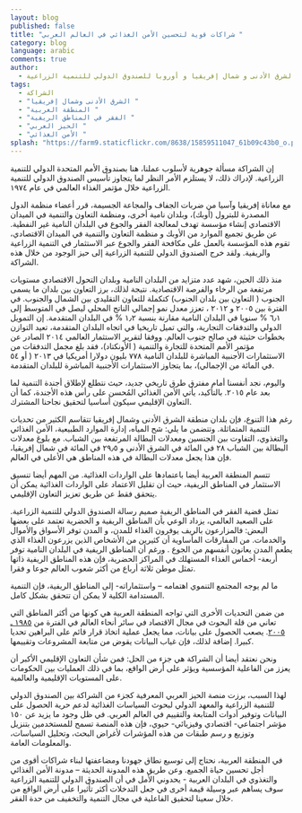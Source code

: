 ```yaml
---
layout: blog
published: false
title: "شراكات قوية لتحسين الأمن الغذائي في العالم العربي "
category: blog
language: arabic
comments: true
author: 
  - خالدة بوزار – مدير قسم الشرق الأدنى و شمال إفريقيا و أوروبا للصندوق الدولي للتنمية الزراعية
tags: 
  - الشراكة
  - "الشرق الأدنى وشمال إفريقيا "
  - "المنطقة العربية "
  - "الفقر في المناطق الريفية "
  - "الحيز العربي "
  - "الأمن الغذائي "
splash: "https://farm9.staticflickr.com/8638/15859511047_61b09c43b0_o.png"
---
```


إن الشراكة مسألة جوهرية لأسلوب عملنا، هنا بصندوق الأمم المتحدة الدولي للتنمية الزراعية. لإدراك ذلك، لا يستلزم الأمر النظر لما يتجاوز تأسيس الصندوق الدولي للتنمية الزراعية خلال مؤتمر الغذاء العالمي في عام ١٩٧٤. 

مع معاناة إفريقيا وآسيا من ضربات الجفاف والمجاعة الجسيمة، قرر أعضاء منظمة الدول المصدرة للبترول (أوبك)، وبلدان نامية أخرى، ومنظمة التعاون والتنمية في الميدان الاقتصادي إنشاء مؤسسة تهدف لمعالجة الفقر والجوع في البلدان النامية غير النفطية.  عن طريق تجميع الموارد من الأوبك و منظمة التعاون والتنمية في الميدان الاقتصادي، تقوم هذه المؤسسة بالعمل على مكافحة الفقر والجوع عبر الاستثمار في التنمية الزراعية والريفية. ولقد خرج الصندوق الدولي للتنمية الزراعية إلى حيز الوجود من خلال هذه الشراكة.  

منذ ذلك الحين، شهد عدد متزايد من البلدان النامية وبلدان التحول الاقتصادي مستويات مرتفعة من الرخاء والفرصة الاقتصادية. نتيجة لذلك، برز التعاون بين بلدان ما يسمى الجنوب ( التعاون بين بلدان الجنوب) كتكملة للتعاون التقليدي بين الشمال والجنوب. في الفترة بين ٢٠٠٥ و ٢٠١٢ ، تعزز معدل نمو إجمالي الناتج المحلي ليصل في المتوسط إلى ٦٫١ %   سنويا في البلدان النامية مقارنة بنسبة ١٫٢ % في البلدان المتقدمة.  إن التمويل الدولي   والتدفقات التجارية، والتي تميل تاريخيا في اتجاه البلدان المتقدمة، تعيد التوازن بخطوات حثيثة في صالح جنوب العالم. ووفقا لتقرير الاستثمار العالمي ٢٠١٤ الصادر عن مؤتمر الأمم المتحدة للتجارة والتنمية ( الأونكتاد)، فقد بلغ مجمل التدفقات من الاستثمارات الأجنبية المباشرة للبلدان النامية ٧٧٨ بليون دولارا أمريكيا في ٢٠١٣ ( أو ٥٤ في المائة من الإجمالي)، بما يتجاوز الاستثمارات الأجنبية المباشرة للبلدان المتقدمة.  


واليوم، نجد أنفسنا أمام مفترق طرق تاريخي جديد، حيث نتطلع لإطلاق أجندة التنمية لما بعد عام ٢٠١٥. بالتأكيد، يأتي الأمن الغذائي المُحسن على رأس هذه الأجندة، كما أن التعاون الإقليمي سيكون أساسيا لتحقيق نجاحنا المشترك. 

رغم هذا التنوع، فإن بلدان منطقة الشرق الأدنى وشمال إفريقيا تتقاسم الكثير من تحديات التنمية المتماثلة. وتتضمن ما يلي: شح المياه، إدارة الموارد الطبيعية، الأمن الغذائي والتغذوي، التفاوت بين الجنسين ومعدلات البطالة المرتفعة بين الشباب. مع بلوغ معدلات البطالة بين الشباب ٢٨ في المائة في الشرق الأدنى و ٢٩٫٥  في المائة في شمال إفريقيا، فإن هذا يجعل معدلات البطالة في هذه المناطق هي الأعلى في العالم. 

تتسم المنطقة العربية أيضا باعتمادها على الواردات الغذائية. من المهم أيضا تنسيق الاستثمار في المناطق الريفية، حيث أن تقليل الاعتماد على الواردات الغذائية يمكن أن يتحقق فقط عن طريق تعزيز التعاون الإقليمي. 

تمثل قضية الفقر في المناطق الريفية صميم رسالة الصندوق الدولي للتنمية الزراعية. على الصعيد العالمي، يزداد الوعي بأن المناطق الريفية و الحضرية تعتمد على بعضها البعض:  فالمزارعون بالريف يوفرون الغذاء للمدن،    و المدن توفر الأسواق والأموال والخدمات. من المفارقات المأساوية أن كثيرين من الأشخاص الذين يزرعون الغذاء الذي يطعم المدن يعانون أنفسهم من الجوع . ورغم أن المناطق الريفية في البلدان النامية توفر أربعة- أخماس الغذاء المستهلك في المراكز الحضرية، فإن هذه المناطق الريفية ذاتها تمثل موطن ثلاثة أرباع من أكثر شعوب العالم جوعا و فقرا. 



ما لم يوجه المجتمع التنموي اهتمامه – واستثماراته- إلى المناطق الريفية، فإن التنمية المستدامة الكلية لا يمكن أن تتحقق بشكل كامل. 

من ضمن التحديات الأخرى التي تواجه المنطقة العربية  هي كونها من أكثر المناطق التي تعاني من قلة البحوث في مجال الاقتصاد  في سائر أنحاء العالم في الفترة من [١٩٨٥ ـ ٢٠٠٥](http://www.economist.com/blogs/freeexchange/2014/01/academic-research). يصعب الحصول على بيانات، مما يجعل عملية اتخاذ قرار قائم على البراهين تحديا كبيرا. إضافة لذلك، فإن غياب البيانات يقوض من متابعة المشروعات وتقييمها. 

ونحن نعتقد أيضا أن الشراكة هي جزء من الحل: فمن شأن التعاون الإقليمي الأكبر أن يعزز من الفاعلية المؤسسية ويؤثر على أرض الواقع، بما في ذلك العمليات بين الحكومات على المستويات الإقليمية والعالمية. 

لهذا السبب، برزت منصة الحيز العربي المعرفية كجزء من الشراكة بين الصندوق الدولي للتنمية الزراعية والمعهد الدولي لبحوث السياسات الغذائية لدعم حرية الحصول على البيانات وتوفير أدوات المتابعة والتقييم في العالم العربي. في ظل وجود ما يزيد عن ١٥٠ مؤشر اجتماعي- اقتصادي وفيزيائي- حيوي، فإن هذه المنصة تسمح للمستخدمين بتنزيل وتوزيع و رسم طبقات من هذه المؤشرات لأغراض البحث، وتحليل السياسات، والمعلومات العامة. 

في المنطقة العربية، نحتاج إلى توسيع نطاق جهودنا ومضاعفتها لبناء شراكات أقوى من أجل تحسين حياة الجميع.  وعن طريق هذه المدونة الحديثة – مدونة الأمن الغذائي والتغذوي في البلدان العربية - يحدوني الأمل في أن الصندوق الدولي للتنمية الزراعية سوف يساهم عبر وسيلة قيمة أخرى في جعل التدخلات أكثر تأثيرا على أرض الواقع من خلال سعينا لتحقيق الفاعلية في مجال التنمية والتخفيف من حدة الفقر.


